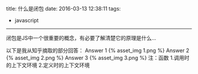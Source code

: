 title: 什么是闭包
date: 2016-03-13 12:38:11
tags:
- javascript
---
闭包是JS中一个很重要的概念，有必要了解清楚它的原理是什么...
<!-- more -->
以下是我从知乎摘取的部分回答：
Answer 1
{% asset_img 1.png %}
Answer 2
{% asset_img 2.png %}
Answer 3
{% asset_img 3.png %}
注：函数 1.调用时的上下文环境 2.定义时的上下文环境
